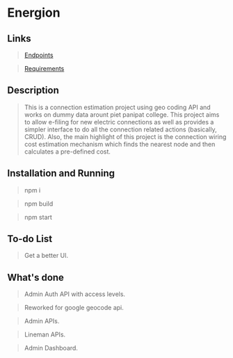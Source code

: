 # Energion

## Links

> [Endpoints](ENDPOINTS.md)

> [Requirements](REQUIREMENTS.md)

## Description

> This is a connection estimation project using geo coding API and works on dummy data arount piet panipat college. This project aims to allow e-filing for new electric connections as well as provides a simpler interface to do all the connection related actions (basically, CRUD). Also, the main highlight of this project is the connection wiring cost estimation mechanism which finds the nearest node and then calculates a pre-defined cost.

## Installation and Running

> npm i

> npm build

> npm start

## To-do List

> Get a better UI.

## What's done

> Admin Auth API with access levels.

> Reworked for google geocode api.

> Admin APIs.

> Lineman APIs.

> Admin Dashboard.
